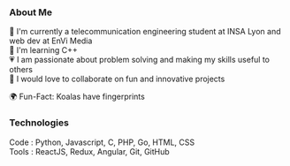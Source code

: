 ### About Me

🔭 I'm currently a telecommunication engineering student at INSA Lyon and web dev at EnVi Media  
🌱 I'm learning C++  
💗 I am passionate about problem solving and making my skills useful to others  
👐 I would love to collaborate on fun and innovative projects  
  
🌍 Fun-Fact: Koalas have fingerprints  

### Technologies

Code : Python, Javascript, C, PHP, Go, HTML, CSS  
Tools : ReactJS, Redux, Angular, Git, GitHub  
